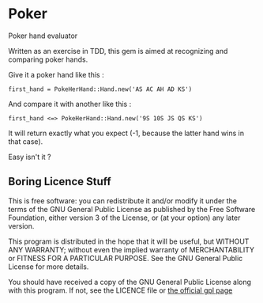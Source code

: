 Poker
=====

Poker hand evaluator

Written as an exercise in TDD, this gem is aimed at recognizing and comparing
poker hands.

Give it a poker hand like this :

    first_hand = PokeHerHand::Hand.new('AS AC AH AD KS')

And compare it with another like this :

    first_hand <=> PokeHerHand::Hand.new('9S 10S JS QS KS')

It will return exactly what you expect (-1, because the latter hand wins in
that case).

Easy isn't it ?

Boring Licence Stuff
--------------------

This is free software: you can redistribute it and/or modify
it under the terms of the GNU General Public License as published by
the Free Software Foundation, either version 3 of the License, or
(at your option) any later version.

This program is distributed in the hope that it will be useful,
but WITHOUT ANY WARRANTY; without even the implied warranty of
MERCHANTABILITY or FITNESS FOR A PARTICULAR PURPOSE.  See the
GNU General Public License for more details.

You should have received a copy of the GNU General Public License
along with this program.  If not, see the LICENCE file or
[the official gpl page](http://www.gnu.org/licenses/)
